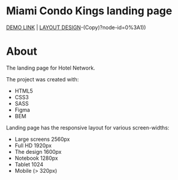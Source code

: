 # Miami Condo Kings landing page
[DEMO LINK](https://varseniuk.github.io/LP_Miami/) |
[LAYOUT DESIGN](https://www.figma.com/file/nHz8bflIwJaWP3P99vKTH5/miami_home_new?node-id=0%3A2)-(Copy)?node-id=0%3A1))

# About
The landing page for Hotel Network.

The project was created with:
- HTML5
- CSS3
- SASS
- Figma
- BEM

Landing page has the responsive layout for various screen-widths:
  - Large screens 2560px
  - Full HD 1920px
  - The design 1600px
  - Notebook 1280px
  - Tablet 1024
  - Mobile (> 320px)
